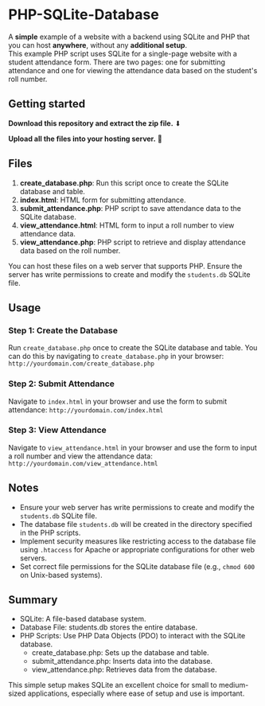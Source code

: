# PHP-SQLite-Database


A **simple** example of a website with a backend using SQLite and PHP that you can host **anywhere**, without any **additional setup**. <br/>
This example PHP script uses SQLite for a single-page website with a student attendance form. There are two pages: one for submitting attendance and one for viewing the attendance data based on the student's roll number.

## Getting started

**Download this repository and extract the zip file.** ⬇

**Upload all the files into your hosting server.** 🚀

## Files

1. **create_database.php**: Run this script once to create the SQLite database and table.
2. **index.html**: HTML form for submitting attendance.
3. **submit_attendance.php**: PHP script to save attendance data to the SQLite database.
4. **view_attendance.html**: HTML form to input a roll number to view attendance data.
5. **view_attendance.php**: PHP script to retrieve and display attendance data based on the roll number.

You can host these files on a web server that supports PHP. Ensure the server has write permissions to create and modify the `students.db` SQLite file.

## Usage

### Step 1: Create the Database

Run `create_database.php` once to create the SQLite database and table. You can do this by navigating to `create_database.php` in your browser: 
`http://yourdomain.com/create_database.php`

### Step 2: Submit Attendance

Navigate to `index.html` in your browser and use the form to submit attendance: `http://yourdomain.com/index.html`

### Step 3: View Attendance

Navigate to `view_attendance.html` in your browser and use the form to input a roll number and view the attendance data: `http://yourdomain.com/view_attendance.html`
<br/>

## Notes
- Ensure your web server has write permissions to create and modify the `students.db` SQLite file.
- The database file `students.db` will be created in the directory specified in the PHP scripts.
- Implement security measures like restricting access to the database file using `.htaccess` for Apache or appropriate configurations for other web servers.
- Set correct file permissions for the SQLite database file (e.g., `chmod 600` on Unix-based systems).

## Summary
* SQLite: A file-based database system.
* Database File: students.db stores the entire database.
* PHP Scripts: Use PHP Data Objects (PDO) to interact with the SQLite database.
  - create_database.php: Sets up the database and table.
  - submit_attendance.php: Inserts data into the database.
  - view_attendance.php: Retrieves data from the database.
    
This simple setup makes SQLite an excellent choice for small to medium-sized applications, especially where ease of setup and use is important.
